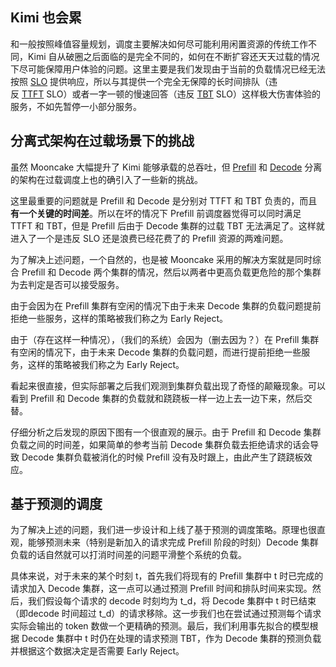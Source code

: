 
## **Kimi 也会累**

和一般按照峰值容量规划，调度主要解决如何尽可能利用闲置资源的传统工作不同，Kimi 自从破圈之后面临的是完全不同的，如何在不断扩容还天天过载的情况下尽可能保障用户体验的问题。这里主要是我们发现由于当前的负载情况已经无法按照 [SLO](https://zhida.zhihu.com/search?content_id=245065405&content_type=Article&match_order=1&q=SLO&zhida_source=entity) 提供响应，所以与其提供一个完全无保障的长时间排队（违反 [TTFT](https://zhida.zhihu.com/search?content_id=245065405&content_type=Article&match_order=1&q=TTFT&zhida_source=entity) SLO）或者一字一顿的慢速回答（违反 [TBT](https://zhida.zhihu.com/search?content_id=245065405&content_type=Article&match_order=1&q=TBT&zhida_source=entity) SLO）这样极大伤害体验的服务，不如先暂停一小部分服务。

## **分离式架构在过载场景下的挑战**

虽然 Mooncake 大幅提升了 Kimi 能够承载的总吞吐，但 [Prefill](https://zhida.zhihu.com/search?content_id=245065405&content_type=Article&match_order=1&q=Prefill&zhida_source=entity) 和 [Decode](https://zhida.zhihu.com/search?content_id=245065405&content_type=Article&match_order=1&q=Decode&zhida_source=entity) 分离的架构在过载调度上也的确引入了一些新的挑战。

这里最重要的问题就是 Prefill 和 Decode 是分别对 TTFT 和 TBT 负责的，而且**有一个关键的时间差**。所以在坏的情况下 Prefill 前调度器觉得可以同时满足 TTFT 和 TBT，但是 Prefill 后由于 Decode 集群的过载 TBT 无法满足了。这样就进入了一个是违反 SLO 还是浪费已经花费了的 Prefill 资源的两难问题。

为了解决上述问题，一个自然的，也是被 Mooncake 采用的解决方案就是同时综合 Prefill 和 Decode 两个集群的情况，然后以两者中更高负载更危险的那个集群为去判定是否可以接受服务。

由于会因为在 Prefill 集群有空闲的情况下由于未来 Decode 集群的负载问题提前拒绝一些服务，这样的策略被我们称之为 Early Reject。

由于（存在这样一种情况），（我们的系统）会因为（删去因为？）在 Prefill 集群有空闲的情况下，由于未来 Decode 集群的负载问题，而进行提前拒绝一些服务，这样的策略被我们称之为 Early Reject。

看起来很直接，但实际部署之后我们观测到集群负载出现了奇怪的颠簸现象。可以看到 Prefill 和 Decode 集群的负载就和跷跷板一样一边上去一边下来，然后交替。

仔细分析之后发现的原因下图有一个很直观的展示。由于 Prefill 和 Decode 集群负载之间的时间差，如果简单的参考当前 Decode 集群负载去拒绝请求的话会导致 Decode 集群负载被消化的时候 Prefill 没有及时跟上，由此产生了跷跷板效应。

## **基于预测的调度**

为了解决上述的问题，我们进一步设计和上线了基于预测的调度策略。原理也很直观，能够预测未来（特别是新加入的请求完成 Prefill 阶段的时刻）Decode 集群负载的话自然就可以打消时间差的问题平滑整个系统的负载。

具体来说，对于未来的某个时刻 t，首先我们将现有的 Prefill 集群中 t 时已完成的请求加入 Decode 集群，这一点可以通过预测 Prefill 时间和排队时间来实现。然后，我们假设每个请求的 decode 时刻均为 t_d，将 Decode 集群中 t 时已结束（即decode 时间超过 t_d）的请求移除。这一步我们也在尝试通过预测每个请求实际会输出的 token 数做一个更精确的预测。最后，我们利用事先拟合的模型根据 Decode 集群中 t 时仍在处理的请求预测 TBT，作为 Decode 集群的预测负载并根据这个数据决定是否需要 Early Reject。